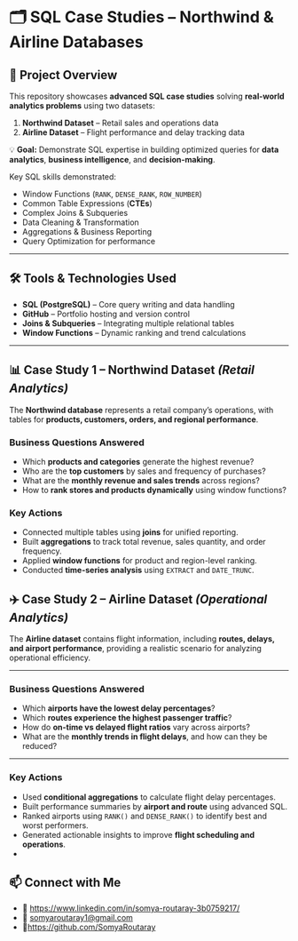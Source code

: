 # 🗂️ SQL Case Studies – Northwind & Airline Databases  

## 📖 Project Overview  
This repository showcases **advanced SQL case studies** solving **real-world analytics problems** using two datasets:  
1. **Northwind Dataset** – Retail sales and operations data  
2. **Airline Dataset** – Flight performance and delay tracking data  

💡 **Goal:** Demonstrate SQL expertise in building optimized queries for **data analytics**, **business intelligence**, and **decision-making**.

Key SQL skills demonstrated:
- Window Functions (`RANK`, `DENSE_RANK`, `ROW_NUMBER`)  
- Common Table Expressions (**CTEs**)  
- Complex Joins & Subqueries  
- Data Cleaning & Transformation  
- Aggregations & Business Reporting  
- Query Optimization for performance  

---

## 🛠️ Tools & Technologies Used
- **SQL (PostgreSQL)** – Core query writing and data handling  
- **GitHub** – Portfolio hosting and version control  
- **Joins & Subqueries** – Integrating multiple relational tables  
- **Window Functions** – Dynamic ranking and trend calculations  

---

## 📊 Case Study 1 – Northwind Dataset *(Retail Analytics)*  
The **Northwind database** represents a retail company’s operations, with tables for **products, customers, orders, and regional performance**.

### **Business Questions Answered**
- Which **products and categories** generate the highest revenue?  
- Who are the **top customers** by sales and frequency of purchases?  
- What are the **monthly revenue and sales trends** across regions?  
- How to **rank stores and products dynamically** using window functions?

### **Key Actions**
- Connected multiple tables using **joins** for unified reporting.  
- Built **aggregations** to track total revenue, sales quantity, and order frequency.  
- Applied **window functions** for product and region-level ranking.  
- Conducted **time-series analysis** using `EXTRACT` and `DATE_TRUNC`.


## ✈️ Case Study 2 – Airline Dataset *(Operational Analytics)*  
The **Airline dataset** contains flight information, including **routes, delays, and airport performance**, providing a realistic scenario for analyzing operational efficiency.

---

### **Business Questions Answered**
- Which **airports have the lowest delay percentages**?  
- Which **routes experience the highest passenger traffic**?  
- How do **on-time vs delayed flight ratios** vary across airports?  
- What are the **monthly trends in flight delays**, and how can they be reduced?

---

### **Key Actions**
- Used **conditional aggregations** to calculate flight delay percentages.  
- Built performance summaries by **airport and route** using advanced SQL.  
- Ranked airports using `RANK()` and `DENSE_RANK()` to identify best and worst performers.  
- Generated actionable insights to improve **flight scheduling and operations**.
- 
## 📫 Connect with Me  
- 💼 https://www.linkedin.com/in/somya-routaray-3b0759217/
- 📧 somyaroutaray1@gmail.com  
- 🐙https://github.com/SomyaRoutaray



